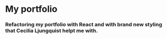 # My portfolio

### Refactoring my portfolio with React and with brand new styling that Cecilia Ljungquist helpt me with. 
